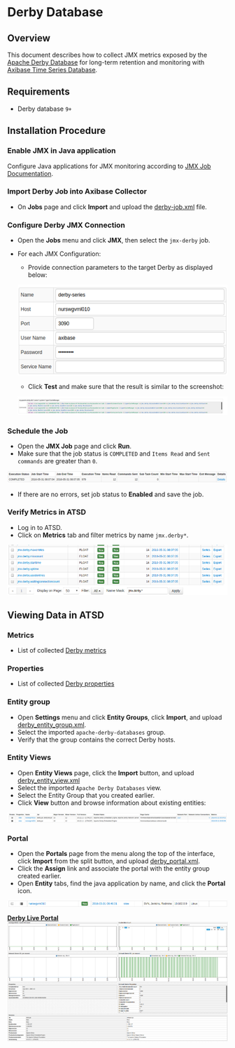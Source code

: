 # Derby Database

## Overview

This document describes how to collect JMX metrics exposed by the [Apache Derby Database](https://db.apache.org/derby/) for long-term retention and monitoring with [Axibase Time Series Database](https://axibase.com/docs/atsd/).

## Requirements

* Derby database `9+`

## Installation Procedure

### Enable JMX in Java application

Configure Java applications for JMX monitoring according to [JMX Job Documentation](../../jmx.md).

### Import Derby Job into Axibase Collector

* On **Jobs** page and click **Import** and upload the [derby-job.xml](configs/derby_job.xml) file.

### Configure Derby JMX Connection

* Open the **Jobs** menu and click **JMX**, then select the `jmx-derby` job.
* For each JMX Configuration:
  * Provide connection parameters to the target Derby as displayed below:

  ![](images/derby_jmx_configuration.png)

  * Click **Test** and make sure that the result is similar to the screenshot:

  ![](images/derby_test_jmx_configuration.png)

### Schedule the Job

* Open the **JMX Job** page and click **Run**.
* Make sure that the job status is `COMPLETED` and `Items Read` and `Sent commands` are greater than `0`.

![](images/test_run.png)

* If there are no errors, set job status to **Enabled** and save the job.

### Verify Metrics in ATSD

* Log in to ATSD.
* Click on **Metrics** tab and filter metrics by name `jmx.derby*`.

![](images/derby_metrics.png)

## Viewing Data in ATSD

### Metrics

* List of collected [Derby metrics](metric-list.md)

### Properties

* List of collected [Derby properties](properties-list.md)

### Entity group

* Open **Settings** menu and click **Entity Groups**, click **Import**, and upload  [derby_entity_group.xml](configs/derby_entity_group.xml).
* Select the imported `apache-derby-databases` group.
* Verify that the group contains the correct Derby hosts.

### Entity Views

* Open **Entity Views** page, click the **Import** button, and upload  [derby_entity_view.xml](configs/derby_entity_view.xml)
* Select the imported `Apache Derby Databases` view.
* Select the Entity Group that you created earlier.
* Click **View** button and browse information about existing entities:

![](images/derby_entity_view.png)

### Portal

* Open the **Portals** page from the menu along the top of the interface, click **Import** from the split button, and upload [derby_portal.xml](configs/derby_portal.xml).
* Click the **Assign** link and associate the portal with the entity group created earlier.
* Open **Entity** tabs, find the java application by name, and click the **Portal** icon.

![](images/derby_portal_icon.png)

[**Derby Live Portal**](http://apps.axibase.com/chartlab/c4412a78)
![](images/derby_portal.png)
